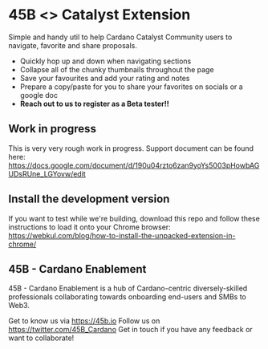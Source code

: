 # 45B <> Catalyst Extension

Simple and handy util to help Cardano Catalyst Community users to navigate, favorite and share proposals.

- Quickly hop up and down when navigating sections
- Collapse all of the chunky thumbnails throughout the page
- Save your favourites and add your rating and notes
- Prepare a copy/paste for you to share your favorites on socials or a google doc
- **Reach out to us to register as a Beta tester!!**

## Work in progress
This is very very rough work in progress.
Support document can be found here:
https://docs.google.com/document/d/190u04rzto6zan9yoYs5003pHowbAGUDsRUne_LGYovw/edit

## Install the development version
If you want to test while we're building, download this repo and follow these instructions to load it onto your Chrome browser:
https://webkul.com/blog/how-to-install-the-unpacked-extension-in-chrome/

## 45B - Cardano Enablement
45B - Cardano Enablement is a hub of Cardano-centric diversely-skilled professionals collaborating towards onboarding end-users and SMBs to Web3.

Get to know us via https://45b.io
Follow us on https://twitter.com/45B_Cardano
Get in touch if you have any feedback or want to collaborate!


